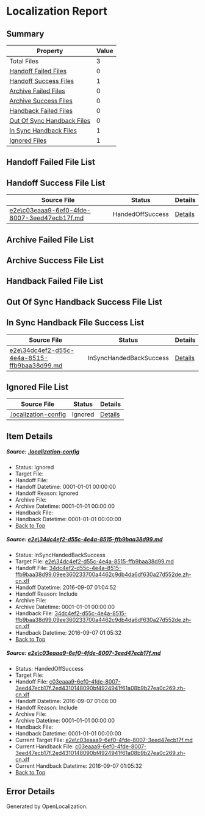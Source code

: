 # <a name='report-top'></a> Localization Report

## Summary
 Property | Value 
 -------- | ----- 
 Total Files | 3
[ Handoff Failed Files ](#handoff-failed-list)| 0
[ Handoff Success Files ](#handoff-success-list)| 1
[ Archive Failed Files ](#archive-failed-list)| 0
[ Archive Success Files ](#archive-success-list)| 0
[ Handback Failed Files ](#handback-failed-list)| 0
[ Out Of Sync Handback Files ](#outofsync-handback-success-list)| 0
[ In Sync Handback Files ](#insync-handback-success-list)| 1
[ Ignored Files ](#ignored-list)| 1

## <a name='handoff-failed-list'></a> Handoff Failed File List

## <a name='handoff-success-list'></a> Handoff Success File List
 Source File | Status | Details 
 ----------- | ------ | ------- 
 [e2e\c03eaaa9-6ef0-4fde-8007-3eed47ecb17f.md](https://github.com/OpenLocalizationTestOrg/ol-test0/blob/551b1aa34a79f0fb8668f3e6fee8a181f304280b/e2e/c03eaaa9-6ef0-4fde-8007-3eed47ecb17f.md) | HandedOffSuccess | [Details](#2655f83fead6f8bbc83e53e680ec909729483aa62)

## <a name='archive-failed-list'></a> Archive Failed File List

## <a name='archive-success-list'></a> Archive Success File List

## <a name='handback-failed-list'></a> Handback Failed File List

## <a name='outofsync-handback-success-list'></a> Out Of Sync Handback Success File List

## <a name='insync-handback-success-list'></a> In Sync Handback File Success List
 Source File | Status | Details 
 ----------- | ------ | ------- 
 [e2e\34dc4ef2-d55c-4e4a-8515-ffb9baa38d99.md](https://github.com/OpenLocalizationTestOrg/ol-test0/blob/421977e98050aa6e4e4c6e0ac3733669b0c4cfd8/e2e/34dc4ef2-d55c-4e4a-8515-ffb9baa38d99.md) | InSyncHandedBackSuccess | [Details](#b69d559804d0a6d80f3da3fec3d03ed458046c661)

## <a name='ignored-list'></a> Ignored File List
 Source File | Status | Details 
 ----------- | ------ | ------- 
 [.localization-config](https://github.com/OpenLocalizationTestOrg/ol-test0/blob/551b1aa34a79f0fb8668f3e6fee8a181f304280b/.localization-config) | Ignored | [Details](#3d4f252ac210baf56311d7e97dcc2db10974dbd20)

## Item Details
##### <a name='3d4f252ac210baf56311d7e97dcc2db10974dbd20'></a> Source: [.localization-config](https://github.com/OpenLocalizationTestOrg/ol-test0/blob/551b1aa34a79f0fb8668f3e6fee8a181f304280b/.localization-config)
* Status: Ignored
* Target File: 
* Handoff File: 
* Handoff Datetime: 0001-01-01 00:00:00
* Handoff Reason: Ignored
* Archive File: 
* Archive Datetime: 0001-01-01 00:00:00
* Handback File: 
* Handback Datetime: 0001-01-01 00:00:00
* [Back to Top](#report-top)

##### <a name='b69d559804d0a6d80f3da3fec3d03ed458046c661'></a> Source: [e2e\34dc4ef2-d55c-4e4a-8515-ffb9baa38d99.md](https://github.com/OpenLocalizationTestOrg/ol-test0/blob/421977e98050aa6e4e4c6e0ac3733669b0c4cfd8/e2e/34dc4ef2-d55c-4e4a-8515-ffb9baa38d99.md)
* Status: InSyncHandedBackSuccess
* Target File: [e2e\34dc4ef2-d55c-4e4a-8515-ffb9baa38d99.md](https://github.com/OpenLocalizationTestOrg/ol-test0-zhcn/blob/92c708e922e931c15b1c6cb3c7ac752947fe2abf/e2e/34dc4ef2-d55c-4e4a-8515-ffb9baa38d99.md)
* Handoff File: [34dc4ef2-d55c-4e4a-8515-ffb9baa38d99.09ee360233700a4462c9db4da6df630a27d552de.zh-cn.xlf](https://github.com/OpenLocalizationTestOrg/ol-test0-handoff/blob/5df8a9e8e17caed5421a4c1dcf86a33ed01394fa/ol-handoff/OpenLocalizationTestOrg/ol-test0-zhcn/ci/ht/34dc4ef2-d55c-4e4a-8515-ffb9baa38d99.09ee360233700a4462c9db4da6df630a27d552de.zh-cn.xlf)
* Handoff Datetime: 2016-09-07 01:04:52
* Handoff Reason: Include
* Archive File: 
* Archive Datetime: 0001-01-01 00:00:00
* Handback File: [34dc4ef2-d55c-4e4a-8515-ffb9baa38d99.09ee360233700a4462c9db4da6df630a27d552de.zh-cn.xlf](https://github.com/OpenLocalizationTestOrg/ol-test0-handback/blob/1e640d9d317f4b0f775a77351424fe7d2d83bc47/ol-handback/OpenLocalizationTestOrg/ol-test0-zhcn/ci/ht/34dc4ef2-d55c-4e4a-8515-ffb9baa38d99.09ee360233700a4462c9db4da6df630a27d552de.zh-cn.xlf)
* Handback Datetime: 2016-09-07 01:05:32
* [Back to Top](#report-top)

##### <a name='2655f83fead6f8bbc83e53e680ec909729483aa62'></a> Source: [e2e\c03eaaa9-6ef0-4fde-8007-3eed47ecb17f.md](https://github.com/OpenLocalizationTestOrg/ol-test0/blob/551b1aa34a79f0fb8668f3e6fee8a181f304280b/e2e/c03eaaa9-6ef0-4fde-8007-3eed47ecb17f.md)
* Status: HandedOffSuccess
* Target File: 
* Handoff File: [c03eaaa9-6ef0-4fde-8007-3eed47ecb17f.2ed4310148090bf4924941f61a08b9b27ea0c269.zh-cn.xlf](https://github.com/OpenLocalizationTestOrg/ol-test0-handoff/blob/d3c1d62d2dc5fcf719c87514c22ca17d1aac0ae2/ol-handoff/OpenLocalizationTestOrg/ol-test0-zhcn/ci/ht/c03eaaa9-6ef0-4fde-8007-3eed47ecb17f.2ed4310148090bf4924941f61a08b9b27ea0c269.zh-cn.xlf)
* Handoff Datetime: 2016-09-07 01:06:00
* Handoff Reason: Include
* Archive File: 
* Archive Datetime: 0001-01-01 00:00:00
* Handback File: 
* Handback Datetime: 0001-01-01 00:00:00
* Current Target File: [e2e\c03eaaa9-6ef0-4fde-8007-3eed47ecb17f.md](https://github.com/OpenLocalizationTestOrg/ol-test0-zhcn/blob/92c708e922e931c15b1c6cb3c7ac752947fe2abf/e2e/c03eaaa9-6ef0-4fde-8007-3eed47ecb17f.md)
* Current Handback File: [c03eaaa9-6ef0-4fde-8007-3eed47ecb17f.2ed4310148090bf4924941f61a08b9b27ea0c269.zh-cn.xlf](https://github.com/OpenLocalizationTestOrg/ol-test0-handback/blob/1e640d9d317f4b0f775a77351424fe7d2d83bc47/ol-handback/OpenLocalizationTestOrg/ol-test0-zhcn/ci/ht/c03eaaa9-6ef0-4fde-8007-3eed47ecb17f.2ed4310148090bf4924941f61a08b9b27ea0c269.zh-cn.xlf)
* Current Handback Datetime: 2016-09-07 01:05:32
* [Back to Top](#report-top)


## Error Details

Generated by OpenLocalization.
